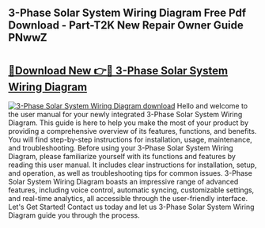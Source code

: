 ## 3-Phase Solar System Wiring Diagram Free Pdf Download - Part-T2K New Repair Owner Guide PNwwZ

# <h2><a href="http://dfmd4f.blite.top/?on=3-Phase+Solar+System+Wiring+Diagram">🔗Download New 👉🔴 3-Phase Solar System Wiring Diagram</a></h2>

[![3-Phase Solar System Wiring Diagram download](https://i.imgur.com/lujVjoI.png)](http://dfmd4f.blite.top/?on=3-Phase+Solar+System+Wiring+Diagram)
Hello and welcome to the user manual for your newly integrated 3-Phase Solar System Wiring Diagram. This guide is here to help you make the most of your product by providing a comprehensive overview of its features, functions, and benefits. You will find step-by-step instructions for installation, usage, maintenance, and troubleshooting. Before using your 3-Phase Solar System Wiring Diagram, please familiarize yourself with its functions and features by reading this user manual. It includes clear instructions for installation, setup, and operation, as well as troubleshooting tips for common issues. 3-Phase Solar System Wiring Diagram boasts an impressive range of advanced features, including voice control, automatic syncing, customizable settings, and real-time analytics, all accessible through the user-friendly interface. Let's Get Started! Contact us today and let us 3-Phase Solar System Wiring Diagram guide you through the process.
